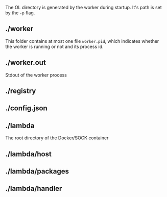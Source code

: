 The OL directory is generated by the worker during startup. It's path is set by the `-p` flag.

## ./worker
This folder contains at most one file `worker.pid`, which indicates whether the worker is running or not and its process id.

## ./worker.out
Stdout of the worker process

## ./registry

## ./config.json

## ./lambda
The root directory of the Docker/SOCK container

## ./lambda/host

## ./lambda/packages

## ./lambda/handler


